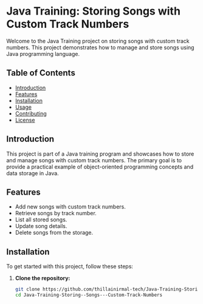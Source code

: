 # Java Training: Storing Songs with Custom Track Numbers

Welcome to the Java Training project on storing songs with custom track numbers. This project demonstrates how to manage and store songs using Java programming language.

## Table of Contents
- [Introduction](#introduction)
- [Features](#features)
- [Installation](#installation)
- [Usage](#usage)
- [Contributing](#contributing)
- [License](#license)

## Introduction

This project is part of a Java training program and showcases how to store and manage songs with custom track numbers. The primary goal is to provide a practical example of object-oriented programming concepts and data storage in Java.

## Features

- Add new songs with custom track numbers.
- Retrieve songs by track number.
- List all stored songs.
- Update song details.
- Delete songs from the storage.

## Installation

To get started with this project, follow these steps:

1. **Clone the repository:**

   ```bash
   git clone https://github.com/thillainirmal-tech/Java-Training-Storing--Songs---Custom-Track-Numbers.git
   cd Java-Training-Storing--Songs---Custom-Track-Numbers
